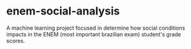 # enem-social-analysis
A machine learning project focused in determine how social conditions impacts in the ENEM (most important brazilian exam) student's grade scores.
